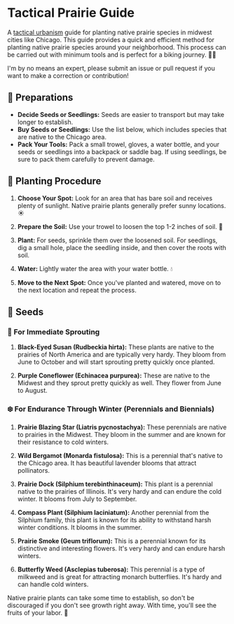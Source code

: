 # Tactical Prairie Guide
A [tactical urbanism](http://tacticalurbanismguide.com/about/) guide for planting native prairie species in midwest cities like Chicago. This guide provides a quick and efficient method for planting native prairie species around your neighborhood. This process can be carried out with minimum tools and is perfect for a biking journey. 🚴‍♂️

I'm by no means an expert, please submit an issue or pull request if you want to make a correction or contribution! 

## 🧰 Preparations

- **Decide Seeds or Seedlings:** Seeds are easier to transport but may take longer to establish. 
- **Buy Seeds or Seedlings:** Use the list below, which includes species that are native to the Chicago area.
- **Pack Your Tools:** Pack a small trowel, gloves, a water bottle, and your seeds or seedlings into a backpack or saddle bag. If using seedlings, be sure to pack them carefully to prevent damage.

## 🌱 Planting Procedure

1. **Choose Your Spot:** Look for an area that has bare soil and receives plenty of sunlight. Native prairie plants generally prefer sunny locations. ☀️

2. **Prepare the Soil:** Use your trowel to loosen the top 1-2 inches of soil. 🌱

3. **Plant:** For seeds, sprinkle them over the loosened soil. For seedlings, dig a small hole, place the seedling inside, and then cover the roots with soil. 

4. **Water:** Lightly water the area with your water bottle. 💧

5. **Move to the Next Spot:** Once you've planted and watered, move on to the next location and repeat the process. 

## 🌼 Seeds

### 🌸 For Immediate Sprouting

1. **Black-Eyed Susan (Rudbeckia hirta):** These plants are native to the prairies of North America and are typically very hardy. They bloom from June to October and will start sprouting pretty quickly once planted.

2. **Purple Coneflower (Echinacea purpurea):** These are native to the Midwest and they sprout pretty quickly as well. They flower from June to August.

### ❄️ For Endurance Through Winter (Perennials and Biennials)

1. **Prairie Blazing Star (Liatris pycnostachya):** These perennials are native to prairies in the Midwest. They bloom in the summer and are known for their resistance to cold winters.

2. **Wild Bergamot (Monarda fistulosa):** This is a perennial that's native to the Chicago area. It has beautiful lavender blooms that attract pollinators.

3. **Prairie Dock (Silphium terebinthinaceum):** This plant is a perennial native to the prairies of Illinois. It's very hardy and can endure the cold winter. It blooms from July to September.

4. **Compass Plant (Silphium laciniatum):** Another perennial from the Silphium family, this plant is known for its ability to withstand harsh winter conditions. It blooms in the summer.

5. **Prairie Smoke (Geum triflorum):** This is a perennial known for its distinctive and interesting flowers. It's very hardy and can endure harsh winters.

6. **Butterfly Weed (Asclepias tuberosa):** This perennial is a type of milkweed and is great for attracting monarch butterflies. It's hardy and can handle cold winters.

Native prairie plants can take some time to establish, so don't be discouraged if you don't see growth right away. With time, you'll see the fruits of your labor. 🌼
